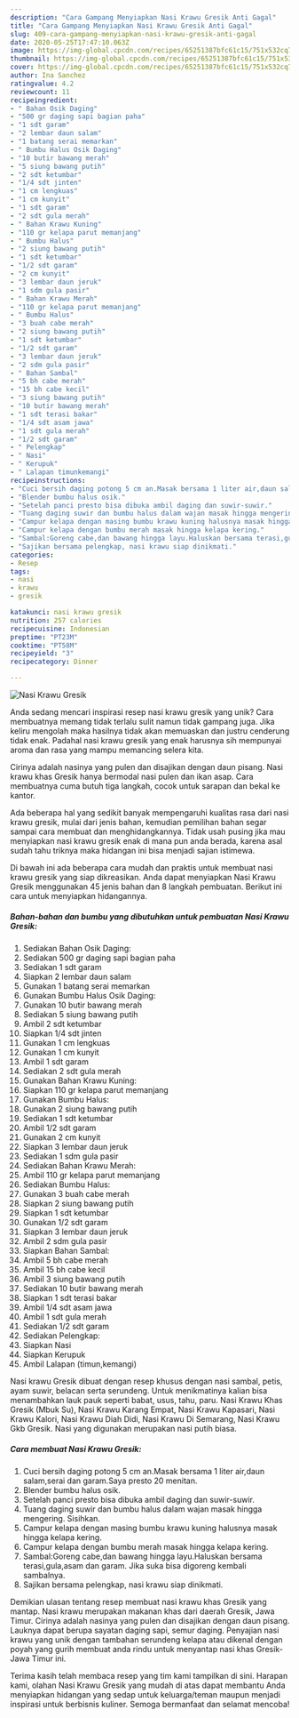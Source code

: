 ```yaml
---
description: "Cara Gampang Menyiapkan Nasi Krawu Gresik Anti Gagal"
title: "Cara Gampang Menyiapkan Nasi Krawu Gresik Anti Gagal"
slug: 409-cara-gampang-menyiapkan-nasi-krawu-gresik-anti-gagal
date: 2020-05-25T17:47:10.063Z
image: https://img-global.cpcdn.com/recipes/65251387bfc61c15/751x532cq70/nasi-krawu-gresik-foto-resep-utama.jpg
thumbnail: https://img-global.cpcdn.com/recipes/65251387bfc61c15/751x532cq70/nasi-krawu-gresik-foto-resep-utama.jpg
cover: https://img-global.cpcdn.com/recipes/65251387bfc61c15/751x532cq70/nasi-krawu-gresik-foto-resep-utama.jpg
author: Ina Sanchez
ratingvalue: 4.2
reviewcount: 11
recipeingredient:
- " Bahan Osik Daging"
- "500 gr daging sapi bagian paha"
- "1 sdt garam"
- "2 lembar daun salam"
- "1 batang serai memarkan"
- " Bumbu Halus Osik Daging"
- "10 butir bawang merah"
- "5 siung bawang putih"
- "2 sdt ketumbar"
- "1/4 sdt jinten"
- "1 cm lengkuas"
- "1 cm kunyit"
- "1 sdt garam"
- "2 sdt gula merah"
- " Bahan Krawu Kuning"
- "110 gr kelapa parut memanjang"
- " Bumbu Halus"
- "2 siung bawang putih"
- "1 sdt ketumbar"
- "1/2 sdt garam"
- "2 cm kunyit"
- "3 lembar daun jeruk"
- "1 sdm gula pasir"
- " Bahan Krawu Merah"
- "110 gr kelapa parut memanjang"
- " Bumbu Halus"
- "3 buah cabe merah"
- "2 siung bawang putih"
- "1 sdt ketumbar"
- "1/2 sdt garam"
- "3 lembar daun jeruk"
- "2 sdm gula pasir"
- " Bahan Sambal"
- "5 bh cabe merah"
- "15 bh cabe kecil"
- "3 siung bawang putih"
- "10 butir bawang merah"
- "1 sdt terasi bakar"
- "1/4 sdt asam jawa"
- "1 sdt gula merah"
- "1/2 sdt garam"
- " Pelengkap"
- " Nasi"
- " Kerupuk"
- " Lalapan timunkemangi"
recipeinstructions:
- "Cuci bersih daging potong 5 cm an.Masak bersama 1 liter air,daun salam,serai dan garam.Saya presto 20 menitan."
- "Blender bumbu halus osik."
- "Setelah panci presto bisa dibuka ambil daging dan suwir-suwir."
- "Tuang daging suwir dan bumbu halus dalam wajan masak hingga mengering. Sisihkan."
- "Campur kelapa dengan masing bumbu krawu kuning halusnya masak hingga kelapa kering."
- "Campur kelapa dengan bumbu merah masak hingga kelapa kering."
- "Sambal:Goreng cabe,dan bawang hingga layu.Haluskan bersama terasi,gula,asam dan garam. Jika suka bisa digoreng kembali sambalnya."
- "Sajikan bersama pelengkap, nasi krawu siap dinikmati."
categories:
- Resep
tags:
- nasi
- krawu
- gresik

katakunci: nasi krawu gresik 
nutrition: 257 calories
recipecuisine: Indonesian
preptime: "PT23M"
cooktime: "PT58M"
recipeyield: "3"
recipecategory: Dinner

---
```



![Nasi Krawu Gresik](https://img-global.cpcdn.com/recipes/65251387bfc61c15/751x532cq70/nasi-krawu-gresik-foto-resep-utama.jpg)

Anda sedang mencari inspirasi resep nasi krawu gresik yang unik? Cara membuatnya memang tidak terlalu sulit namun tidak gampang juga. Jika keliru mengolah maka hasilnya tidak akan memuaskan dan justru cenderung tidak enak. Padahal nasi krawu gresik yang enak harusnya sih mempunyai aroma dan rasa yang mampu memancing selera kita.

Cirinya adalah nasinya yang pulen dan disajikan dengan daun pisang. Nasi krawu khas Gresik hanya bermodal nasi pulen dan ikan asap. Cara membuatnya cuma butuh tiga langkah, cocok untuk sarapan dan bekal ke kantor.

Ada beberapa hal yang sedikit banyak mempengaruhi kualitas rasa dari nasi krawu gresik, mulai dari jenis bahan, kemudian pemilihan bahan segar sampai cara membuat dan menghidangkannya. Tidak usah pusing jika mau menyiapkan nasi krawu gresik enak di mana pun anda berada, karena asal sudah tahu triknya maka hidangan ini bisa menjadi sajian istimewa.


Di bawah ini ada beberapa cara mudah dan praktis untuk membuat nasi krawu gresik yang siap dikreasikan. Anda dapat menyiapkan Nasi Krawu Gresik menggunakan 45 jenis bahan dan 8 langkah pembuatan. Berikut ini cara untuk menyiapkan hidangannya.

<!--inarticleads1-->

##### Bahan-bahan dan bumbu yang dibutuhkan untuk pembuatan Nasi Krawu Gresik:

1. Sediakan  Bahan Osik Daging:
1. Sediakan 500 gr daging sapi bagian paha
1. Sediakan 1 sdt garam
1. Siapkan 2 lembar daun salam
1. Gunakan 1 batang serai memarkan
1. Gunakan  Bumbu Halus Osik Daging:
1. Gunakan 10 butir bawang merah
1. Sediakan 5 siung bawang putih
1. Ambil 2 sdt ketumbar
1. Siapkan 1/4 sdt jinten
1. Gunakan 1 cm lengkuas
1. Gunakan 1 cm kunyit
1. Ambil 1 sdt garam
1. Sediakan 2 sdt gula merah
1. Gunakan  Bahan Krawu Kuning:
1. Siapkan 110 gr kelapa parut memanjang
1. Gunakan  Bumbu Halus:
1. Gunakan 2 siung bawang putih
1. Sediakan 1 sdt ketumbar
1. Ambil 1/2 sdt garam
1. Gunakan 2 cm kunyit
1. Siapkan 3 lembar daun jeruk
1. Sediakan 1 sdm gula pasir
1. Sediakan  Bahan Krawu Merah:
1. Ambil 110 gr kelapa parut memanjang
1. Sediakan  Bumbu Halus:
1. Gunakan 3 buah cabe merah
1. Siapkan 2 siung bawang putih
1. Siapkan 1 sdt ketumbar
1. Gunakan 1/2 sdt garam
1. Siapkan 3 lembar daun jeruk
1. Ambil 2 sdm gula pasir
1. Siapkan  Bahan Sambal:
1. Ambil 5 bh cabe merah
1. Ambil 15 bh cabe kecil
1. Ambil 3 siung bawang putih
1. Sediakan 10 butir bawang merah
1. Siapkan 1 sdt terasi bakar
1. Ambil 1/4 sdt asam jawa
1. Ambil 1 sdt gula merah
1. Sediakan 1/2 sdt garam
1. Sediakan  Pelengkap:
1. Siapkan  Nasi
1. Siapkan  Kerupuk
1. Ambil  Lalapan (timun,kemangi)


Nasi krawu Gresik dibuat dengan resep khusus dengan nasi sambal, petis, ayam suwir, belacan serta serundeng. Untuk menikmatinya kalian bisa menambahkan lauk pauk seperti babat, usus, tahu, paru. Nasi Krawu Khas Gresik (Mbuk Su), Nasi Krawu Karang Empat, Nasi Krawu Kapasari, Nasi Krawu Kalori, Nasi Krawu Diah Didi, Nasi Krawu Di Semarang, Nasi Krawu Gkb Gresik. Nasi yang digunakan merupakan nasi putih biasa. 

<!--inarticleads2-->

##### Cara membuat Nasi Krawu Gresik:

1. Cuci bersih daging potong 5 cm an.Masak bersama 1 liter air,daun salam,serai dan garam.Saya presto 20 menitan.
1. Blender bumbu halus osik.
1. Setelah panci presto bisa dibuka ambil daging dan suwir-suwir.
1. Tuang daging suwir dan bumbu halus dalam wajan masak hingga mengering. Sisihkan.
1. Campur kelapa dengan masing bumbu krawu kuning halusnya masak hingga kelapa kering.
1. Campur kelapa dengan bumbu merah masak hingga kelapa kering.
1. Sambal:Goreng cabe,dan bawang hingga layu.Haluskan bersama terasi,gula,asam dan garam. Jika suka bisa digoreng kembali sambalnya.
1. Sajikan bersama pelengkap, nasi krawu siap dinikmati.


Demikian ulasan tentang resep membuat nasi krawu khas Gresik yang mantap. Nasi krawu merupakan makanan khas dari daerah Gresik, Jawa Timur. Cirinya adalah nasinya yang pulen dan disajikan dengan daun pisang. Lauknya dapat berupa sayatan daging sapi, semur daging. Penyajian nasi krawu yang unik dengan tambahan serundeng kelapa atau dikenal dengan poyah yang gurih membuat anda rindu untuk menyantap nasi khas Gresik-Jawa Timur ini. 

Terima kasih telah membaca resep yang tim kami tampilkan di sini. Harapan kami, olahan Nasi Krawu Gresik yang mudah di atas dapat membantu Anda menyiapkan hidangan yang sedap untuk keluarga/teman maupun menjadi inspirasi untuk berbisnis kuliner. Semoga bermanfaat dan selamat mencoba!
